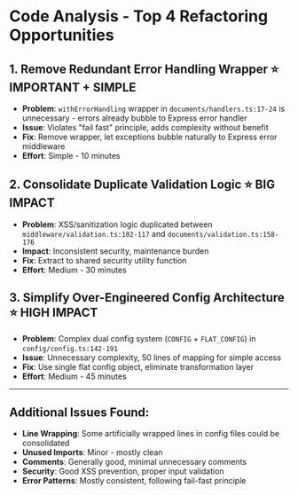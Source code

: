 # Code Analysis - Top 4 Refactoring Opportunities

## 1. **Remove Redundant Error Handling Wrapper** ⭐ IMPORTANT + SIMPLE  
- **Problem**: `withErrorHandling` wrapper in `documents/handlers.ts:17-24` is unnecessary - errors already bubble to Express error handler
- **Issue**: Violates "fail fast" principle, adds complexity without benefit
- **Fix**: Remove wrapper, let exceptions bubble naturally to Express error middleware
- **Effort**: Simple - 10 minutes

## 2. **Consolidate Duplicate Validation Logic** ⭐ BIG IMPACT
- **Problem**: XSS/sanitization logic duplicated between `middleware/validation.ts:102-117` and `documents/validation.ts:158-176`
- **Impact**: Inconsistent security, maintenance burden
- **Fix**: Extract to shared security utility function
- **Effort**: Medium - 30 minutes

## 3. **Simplify Over-Engineered Config Architecture** ⭐ HIGH IMPACT
- **Problem**: Complex dual config system (`CONFIG` + `FLAT_CONFIG`) in `config/config.ts:142-191`
- **Issue**: Unnecessary complexity, 50 lines of mapping for simple access
- **Fix**: Use single flat config object, eliminate transformation layer
- **Effort**: Medium - 45 minutes

---

## Additional Issues Found:
- **Line Wrapping**: Some artificially wrapped lines in config files could be consolidated
- **Unused Imports**: Minor - mostly clean
- **Comments**: Generally good, minimal unnecessary comments
- **Security**: Good XSS prevention, proper input validation
- **Error Patterns**: Mostly consistent, following fail-fast principle